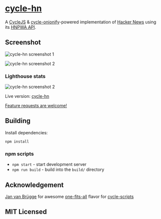 

# [cycle-hn](https://github.com/usm4n/cycle-hn)

A [CycleJS](https://github.com/cyclejs/cyclejs) &
[cycle-onionify](https://github.com/staltz/cycle-onionify)-powered implementation of
[Hacker News](https://news.ycombinator.com) using its
[HNPWA API](https://github.com/tastejs/hacker-news-pwas/blob/master/docs/api.md).

## Screenshot

![cycle-hn screenshot 1](https://github.com/usm4n/cycle-hn/blob/master/screens/cycle-hn1.png)

![cycle-hn screenshot 2](https://github.com/usm4n/cycle-hn/blob/master/screens/cycle-hn2.png)

### Lighthouse stats
![cycle-hn screenshot 2](https://github.com/usm4n/cycle-hn/blob/master/screens/lighthouse.png)

Live version: [cycle-hn](https://cyclejs-hn.firebaseapp.com)

[Feature requests are welcome!](https://github.com/usm4n/cycle-hn/issues/new)

## Building

Install dependencies:

```
npm install
```

### npm scripts

* `npm start` - start development server
* `npm run build` - build into the `build/` directory

## Acknowledgement
[Jan van Brügge](https://github.com/jvanbruegge) for awesome [one-fits-all](https://github.com/cyclejs-community/one-fits-all) flavor for [cycle-scripts](https://github.com/cyclejs-community/create-cycle-app)


## MIT Licensed
